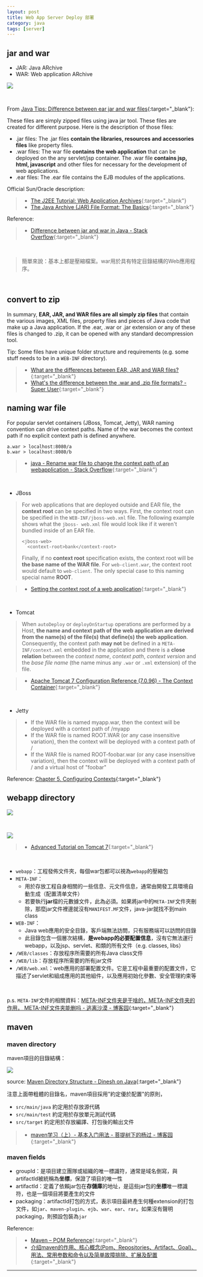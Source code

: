 ```yaml
---
layout: post
title: Web App Server Deploy 部署
category: java
tags: [server]
---
```


## jar and war

- JAR: Java ARchive
- WAR: Web application ARchive

![](http://www.hauchenglee.com/assets/images/java/jar-war-ear.png)

<br>

From [Java Tips: Difference between ear jar and war files](https://www.java-tips.org/java-ee-tips-100042/17-enterprise-java-beans/1994-difference-between-ear-jar-and-war-files.html){:target="_blank"}:

These files are simply zipped files using java jar tool. These files are created for different purpose. 
Here is the description of those files:
- .jar files: The .jar files **contain the libraries, resources and accessories files** like property files.
- .war files: The war file **contains the web application** that can be deployed on the any servlet/jsp container.
The .war file **contains jsp, html, javascript** and other files for necessary for the development of web applications.
- .ear files: The .ear file contains the EJB modules of the applications.

Official Sun/Oracle description:
> - [The J2EE Tutorial: Web Application Archives](https://web.archive.org/web/20120626020019/http://java.sun.com/j2ee/tutorial/1_3-fcs/doc/WCC3.html){:target="_blank"}
> - [The Java Archive (JAR) File Format: The Basics](https://web.archive.org/web/20120626012843/http://java.sun.com/developer/Books/javaprogramming/JAR/basics){:target="_blank"}

Reference:
> - [Difference between jar and war in Java - Stack Overflow](https://stackoverflow.com/questions/5871053/difference-between-jar-and-war-in-java){:target="_blank"}

<br>

> 簡單來說：基本上都是壓縮檔案。war用於具有特定目錄結構的Web應用程序。

<br>

## convert to zip

In summary, **EAR, JAR, and WAR files are all simply zip files** that contain the various images, XML files,
property files and pieces of Java code that make up a Java application. If the .ear, .war or .jar extension or any of 
these files is changed to .zip, it can be opened with any standard decompression tool.

Tip: Some files have unique folder structure and requirements (e.g. some stuff needs to be in a `WEB-INF` directory).

> - [What are the differences between EAR, JAR and WAR files?](https://www.theserverside.com/feature/What-are-the-differences-between-EAR-JAR-and-WAR-files){:target="_blank"}
> - [What's the difference between the .war and .zip file formats? - Super User](https://superuser.com/questions/274229/whats-the-difference-between-the-war-and-zip-file-formats){:target="_blank"}

## naming war file

For popular servlet containers (JBoss, Tomcat, Jetty), WAR naming convention can drive context paths.
Name of the war becomes the context path if no explicit context path is defined anywhere.

```
a.war > localhost:8080/a
b.war > localhost:8080/b
```

> - [java - Rename war file to change the context path of an webapplication - Stack Overflow](https://stackoverflow.com/questions/33958635/rename-war-file-to-change-the-context-path-of-an-webapplication){:target="_blank"}

<br>

- JBoss

> For web applications that are deployed outside and EAR file, the **context root** can be specified in two ways. First, 
> the context root can be specified in the `WEB-INF/jboss-web.xml` file. The following example shows what the `jboss-
> web.xml` file would look like if it weren't bundled inside of an EAR file.
>
> ```
> <jboss-web>
>   <context-root>bank</context-root>
> ```
>
> Finally, if no **context root** specification exists, the context root will be **the base name of the WAR file**. For `web-client.war`, 
> the context root would default to `web-client`. The only special case to this naming special name **ROOT**.

> - [Setting the context root of a web application](https://docs.jboss.org/jbossas/guides/webguide/r2/en/html/ch06.html){:target="_blank"}

<br>

- Tomcat

> When `autoDeploy` or `deployOnStartup` operations are performed by a Host, **the name and context path of the web application are derived from the name(s) of the file(s) 
> that define(s) the web application**. Consequently, the context path **may not** be defined in a `META-INF/context.xml` embedded in the application and there is a **close 
> relation** between the *context name*, *context path*, *context version* and the *base file name* (the name minus any `.war` or `.xml` extension) of the file.

> - [Apache Tomcat 7 Configuration Reference (7.0.96) - The Context Container](https://tomcat.apache.org/tomcat-7.0-doc/config/context.html#Naming){:target="_blank"}

<br>

- Jetty

> - If the WAR file is named myapp.war, then the context will be deployed with a context path of /myapp
> - If the WAR file is named ROOT.WAR (or any case insensitive variation), then the context will be deployed with a context path of /
> - If the WAR file is named ROOT-foobar.war (or any case insensitive variation), then the context will be deployed with a context path of / 
>   and a virtual host of "foobar"

Reference: [Chapter 5. Configuring Contexts](http://www.eclipse.org/jetty/documentation/current/configuring-contexts.html){:target="_blank"}

## webapp directory

![](http://www.hauchenglee.com/assets/images/java/webapp-intellij-directory.png)

<br>

![](http://www.hauchenglee.com/assets/images/java/webapp-directory-structure.png)

> - [Advanced Tutorial on Tomcat 7](https://www.ntu.edu.sg/home/ehchua/programming/howto/Tomcat_More.html){:target="_blank"}

<br>

- `webapp`：工程發佈文件夾，每個war包都可以視為`webapp`的壓縮包
- `META-INF`：
   - 用於存放工程自身相關的一些信息、元文件信息，通常由開發工具環境自動生成（配置清单文件）
   - 若要執行**jar**檔的元數據文件，此為必須。如果將jar中的`META-INF`文件夾刪除，那麼jar文件裡邊就沒有`MANIFEST.MF`文件，java-jar就找不到main class
- `WEB-INF`：
   - Java web應用的安全目錄，客戶端無法訪問，只有服務端可以訪問的目錄
   - 此目錄包含一個層次結構，**是webapp的必要配置信息**，沒有它無法運行webapp，以及jsp、servlet、和類的所有文件（e.g. classes, libs）
- `/WEB/classes`：存放程序所需要的所有Java class文件
- `/WEB/lib`：存放程序所需要的所有jar文件
- `/WEB/web.xml`：web應用的部署配置文件。它是工程中最重要的配置文件，它描述了servlet和組成應用的其他組件，以及應用初始化參數、安全管理約束等

<br>

p.s. `META-INF`文件的相關資料：[META-INF文件夹是干啥的，META-INF文件夹的作用， META-INF文件夹能删吗 - 逃离沙漠 - 博客园](https://www.cnblogs.com/demingblog/p/5653844.html){:target="_blank"}

## maven

### maven directory

maven項目的目錄結構：

![](http://www.hauchenglee.com/assets/images/java/maven-dirctory-structure.png)

source: [Maven Directory Structure - Dinesh on Java](https://www.dineshonjava.com/maven-directory-structure/){:target="_blank"}

注意上面帶粗體的目錄名，maven項目採用"約定優於配置"的原則，
- `src/main/java` 約定用於存放源代碼
- `src/main/test` 約定用於存放單元測試代碼
- `src/target` 約定用於存放編譯、打包後的輸出文件

> - [maven学习（上）- 基本入门用法 - 菩提树下的杨过 - 博客园](https://www.cnblogs.com/yjmyzz/p/3495762.html){:target="_blank"}

### maven fields

- groupId：是項目建立團隊或組織的唯一標識符，通常是域名倒寫，與artifactId被統稱為**坐標**，保證了項目的唯一性
- artifactId：定義了依賴jar包在**存儲庫**的地址，是這些jar包的**坐標**唯一標識符，也是一個項目將要產生的文件
- packaging：artifactId打包的方式，表示項目最終產生何種extension的打包文件，如`jar`、`maven-plugin`、`ejb`、`war`、`ear`、`rar`。如果沒有聲明packaging，則預設包裝為`jar`

Reference:
> - [Maven – POM Reference](http://maven.apache.org/pom.html#Maven_Coordinates){:target="_blank"}
> - [介绍maven的作用、核心概念(Pom、Repositories、Artifact、Goal)、用法、常用参数和命令以及简单故障排除、扩展及配置](https://www.trinea.cn/android/maven/){:target="_blank"}

---